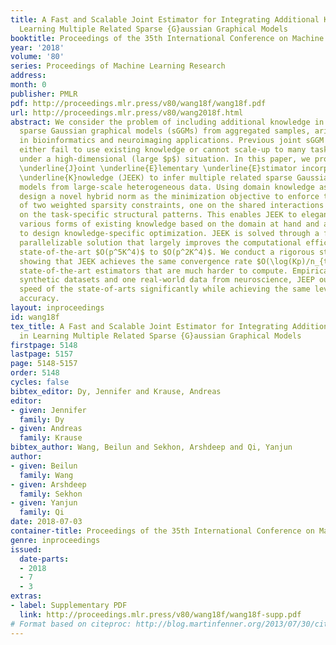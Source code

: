 ```yaml
---
title: A Fast and Scalable Joint Estimator for Integrating Additional Knowledge in
  Learning Multiple Related Sparse {G}aussian Graphical Models
booktitle: Proceedings of the 35th International Conference on Machine Learning
year: '2018'
volume: '80'
series: Proceedings of Machine Learning Research
address: 
month: 0
publisher: PMLR
pdf: http://proceedings.mlr.press/v80/wang18f/wang18f.pdf
url: http://proceedings.mlr.press/v80/wang2018f.html
abstract: We consider the problem of including additional knowledge in estimating
  sparse Gaussian graphical models (sGGMs) from aggregated samples, arising often
  in bioinformatics and neuroimaging applications. Previous joint sGGM estimators
  either fail to use existing knowledge or cannot scale-up to many tasks (large $K$)
  under a high-dimensional (large $p$) situation. In this paper, we propose a novel
  \underline{J}oint \underline{E}lementary \underline{E}stimator incorporating additional
  \underline{K}nowledge (JEEK) to infer multiple related sparse Gaussian Graphical
  models from large-scale heterogeneous data. Using domain knowledge as weights, we
  design a novel hybrid norm as the minimization objective to enforce the superposition
  of two weighted sparsity constraints, one on the shared interactions and the other
  on the task-specific structural patterns. This enables JEEK to elegantly consider
  various forms of existing knowledge based on the domain at hand and avoid the need
  to design knowledge-specific optimization. JEEK is solved through a fast and entry-wise
  parallelizable solution that largely improves the computational efficiency of the
  state-of-the-art $O(p^5K^4)$ to $O(p^2K^4)$. We conduct a rigorous statistical analysis
  showing that JEEK achieves the same convergence rate $O(\log(Kp)/n_{tot})$ as the
  state-of-the-art estimators that are much harder to compute. Empirically, on multiple
  synthetic datasets and one real-world data from neuroscience, JEEP outperforms the
  speed of the state-of-arts significantly while achieving the same level of prediction
  accuracy.
layout: inproceedings
id: wang18f
tex_title: A Fast and Scalable Joint Estimator for Integrating Additional Knowledge
  in Learning Multiple Related Sparse {G}aussian Graphical Models
firstpage: 5148
lastpage: 5157
page: 5148-5157
order: 5148
cycles: false
bibtex_editor: Dy, Jennifer and Krause, Andreas
editor:
- given: Jennifer
  family: Dy
- given: Andreas
  family: Krause
bibtex_author: Wang, Beilun and Sekhon, Arshdeep and Qi, Yanjun
author:
- given: Beilun
  family: Wang
- given: Arshdeep
  family: Sekhon
- given: Yanjun
  family: Qi
date: 2018-07-03
container-title: Proceedings of the 35th International Conference on Machine Learning
genre: inproceedings
issued:
  date-parts:
  - 2018
  - 7
  - 3
extras:
- label: Supplementary PDF
  link: http://proceedings.mlr.press/v80/wang18f/wang18f-supp.pdf
# Format based on citeproc: http://blog.martinfenner.org/2013/07/30/citeproc-yaml-for-bibliographies/
---
```

